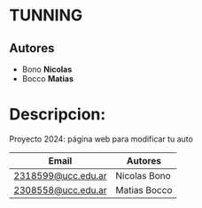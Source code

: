 # TUNNING
## Autores
* Bono **Nicolas**
* Bocco **Matias**

# Descripcion:

Proyecto 2024: página web para modificar tu auto

| Email | Autores |
| ------- |---------|
| 2318599@ucc.edu.ar | Nicolas Bono |
| 2308558@ucc.edu.ar | Matias Bocco |
